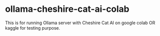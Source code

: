 # ollama-cheshire-cat-ai-colab
This is for running Ollama server with Cheshire Cat AI on google colab OR kaggle for testing purpose.
